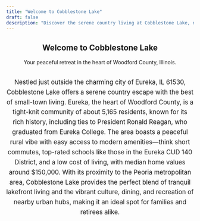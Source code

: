 ```yaml
---
title: "Welcome to Cobblestone Lake"
draft: false
description: "Discover the serene country living at Cobblestone Lake, near Eureka, IL."
---
```


<section style="max-width: 800px; margin: 2rem auto; text-align: center;">
  <h1>Welcome to Cobblestone Lake</h1>
  <p>Your peaceful retreat in the heart of Woodford County, Illinois.</p>
</section>

<section style="max-width: 800px; margin: 2rem auto; text-align: center; font-size: 1.05rem; line-height: 1.6;">
  Nestled just outside the charming city of Eureka, IL 61530, Cobblestone Lake offers a serene country escape with the best of small-town living. Eureka, the heart of Woodford County, is a tight-knit community of about 5,165 residents, known for its rich history, including ties to President Ronald Reagan, who graduated from Eureka College. The area boasts a peaceful rural vibe with easy access to modern amenities—think short commutes, top-rated schools like those in the Eureka CUD 140 District, and a low cost of living, with median home values around $150,000. With its proximity to the Peoria metropolitan area, Cobblestone Lake provides the perfect blend of tranquil lakefront living and the vibrant culture, dining, and recreation of nearby urban hubs, making it an ideal spot for families and retirees alike.
</section>